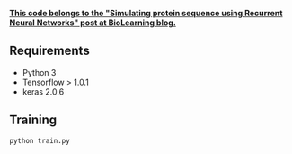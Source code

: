 **[This code belongs to the "Simulating protein sequence using Recurrent Neural Networks" post at BioLearning blog.](http://www.wildml.com/2015/12/implementing-a-cnn-for-text-classification-in-tensorflow/)**


## Requirements

- Python 3
- Tensorflow > 1.0.1
- keras 2.0.6

## Training

```
python train.py
```
